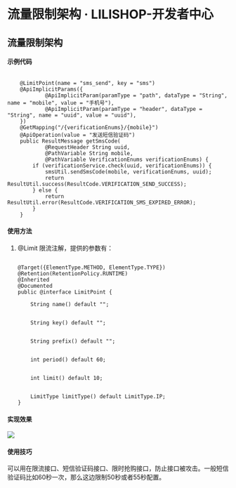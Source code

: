 # 流量限制架构 · LILISHOP-开发者中心
流量限制架构[](#流量限制架构)
-----------------

#### 示例代码[](#示例代码)

```
    
    @LimitPoint(name = "sms_send", key = "sms")
    @ApiImplicitParams({
            @ApiImplicitParam(paramType = "path", dataType = "String", name = "mobile", value = "手机号"),
            @ApiImplicitParam(paramType = "header", dataType = "String", name = "uuid", value = "uuid"),
    })
    @GetMapping("/{verificationEnums}/{mobile}")
    @ApiOperation(value = "发送短信验证码")
    public ResultMessage getSmsCode(
            @RequestHeader String uuid,
            @PathVariable String mobile,
            @PathVariable VerificationEnums verificationEnums) {
        if (verificationService.check(uuid, verificationEnums)) {
            smsUtil.sendSmsCode(mobile, verificationEnums, uuid);
            return ResultUtil.success(ResultCode.VERIFICATION_SEND_SUCCESS);
        } else {
            return ResultUtil.error(ResultCode.VERIFICATION_SMS_EXPIRED_ERROR);
        }
    }

```

#### 使用方法[](#使用方法)

1.  @Limit 限流注解，提供的参数有：
    
    ```
    
    @Target({ElementType.METHOD, ElementType.TYPE})
    @Retention(RetentionPolicy.RUNTIME)
    @Inherited
    @Documented
    public @interface LimitPoint {
        
        String name() default "";
    
        
        String key() default "";
    
        
        String prefix() default "";
    
        
        int period() default 60;
    
        
        int limit() default 10;
    
        
        LimitType limitType() default LimitType.IP;
    }
    
    ```
    

#### 实现效果[](#实现效果)

![](https://docs.pickmall.cn/architecture/images/image-20200616122357697.png)

#### 使用技巧[](#使用技巧)

可以用在限流接口、短信验证码接口、限时抢购接口，防止接口被攻击。一般短信验证码比如60秒一次，那么这边限制50秒或者55秒配置。